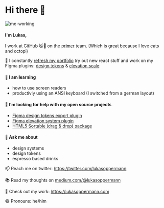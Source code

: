 # Hi there 👋
![me-working](https://user-images.githubusercontent.com/813754/183907598-d18d505d-56fd-4af4-8d9c-0f723bb05e60.gif)

#### I'm Lukas,
I work at GitHub 🐱🐙 on the [primer](https://primer.style/) team. (Which is great because I love cats and octopi)

🔭 I constantly [refresh my portfolio](https://lukasoppermann.com) try out new react stuff and work on my Figma plugins: [design tokens](https://github.com/lukasoppermann/design-tokens) & [elevation scale](https://github.com/lukasoppermann/elevation-scale)

#### 🌱 I am learning
- how to use screen readers
- productivly using an ANSI keyboard (I switched from a german layout)

#### 🤔 I’m looking for help with my open source projects
- [Figma design tokens export plugin](https://github.com/lukasoppermann/design-tokens)
- [Figma elevation system plugin](https://github.com/lukasoppermann/elevation-scale)
- [HTML5 Sortable (drag & drop) package](https://github.com/lukasoppermann/html5sortable)

#### 💬 Ask me about
- design systems
- design tokens
- espresso based drinks 

📫 Reach me on twitter: https://twitter.com/lukasoppermann

📚 Read my thoughts on [medium.com/@lukasoppermann](https://medium.com/@lukasoppermann)

🧪 Check out my work: https://lukasoppermann.com
 
😄 Pronouns: he/him
